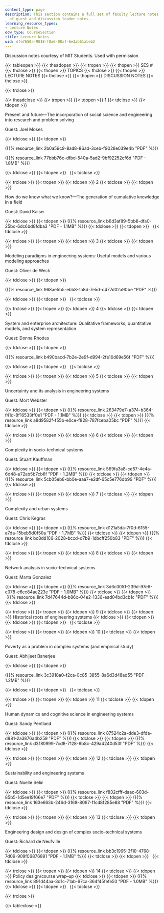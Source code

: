 ```yaml
---
content_type: page
description: This section contains a full set of faculty lecture notes and a selection
  of guest and discussion leader notes.
learning_resource_types:
- Lecture Notes
ocw_type: CourseSection
title: Lecture Notes
uid: d4e7650a-9018-f0a6-00af-6e3ab61abeb2
---
```


Discussion notes courtesy of MIT Students. Used with permission.

{{< tableopen >}}
{{< theadopen >}}
{{< tropen >}}
{{< thopen >}}
SES #
{{< thclose >}}
{{< thopen >}}
TOPICS
{{< thclose >}}
{{< thopen >}}
LECTURE NOTES
{{< thclose >}}
{{< thopen >}}
DISCUSSION NOTES
{{< thclose >}}

{{< trclose >}}

{{< theadclose >}}
{{< tropen >}}
{{< tdopen >}}
1
{{< tdclose >}}
{{< tdopen >}}


Present and future—The incorporation of social science and engineering into research and problem solving

Guest: Joel Moses


{{< tdclose >}}
{{< tdopen >}}


({{% resource_link 2b0a59c9-8ad8-86ad-3ceb-f9028e039e4b "PDF" %}})

({{% resource_link 77bbb76c-dfbd-540a-5ad2-9bf92252cf6d "PDF - 1.8MB" %}})


{{< tdclose >}}
{{< tdopen >}}
 
{{< tdclose >}}

{{< trclose >}}
{{< tropen >}}
{{< tdopen >}}
2
{{< tdclose >}}
{{< tdopen >}}


How do we know what we know?—The generation of cumulative knowledge in a field

Guest: David Kaiser


{{< tdclose >}}
{{< tdopen >}}
({{% resource_link b6d3af89-5bb8-dfa0-25bc-6dc6bd8fdba3 "PDF - 1.1MB" %}})
{{< tdclose >}}
{{< tdopen >}}
 
{{< tdclose >}}

{{< trclose >}}
{{< tropen >}}
{{< tdopen >}}
3
{{< tdclose >}}
{{< tdopen >}}


Modeling paradigms in engineering systems: Useful models and various modeling approaches

Guest: Oliver de Weck


{{< tdclose >}}
{{< tdopen >}}


({{% resource_link 968ae5b5-ebb8-1a8d-7e5d-c477d02a90be "PDF" %}})


{{< tdclose >}}
{{< tdopen >}}
 
{{< tdclose >}}

{{< trclose >}}
{{< tropen >}}
{{< tdopen >}}
4
{{< tdclose >}}
{{< tdopen >}}


System and enterprise architecture: Qualitative frameworks, quantitative models, and system representation

Guest: Donna Rhodes


{{< tdclose >}}
{{< tdopen >}}


({{% resource_link b490bacd-7b2e-2e9f-d994-2fe16d69e56f "PDF" %}})


{{< tdclose >}}
{{< tdopen >}}
 
{{< tdclose >}}

{{< trclose >}}
{{< tropen >}}
{{< tdopen >}}
5
{{< tdclose >}}
{{< tdopen >}}


Uncertainty and its analysis in engineering systems

Guest: Mort Webster


{{< tdclose >}}
{{< tdopen >}}
({{% resource_link 263479e7-a374-b364-f41d-8f16533ff0e1 "PDF - 1.1MB" %}})
{{< tdclose >}}
{{< tdopen >}}
({{% resource_link a8d9582f-f55b-e0ce-f828-787fceba05bc "PDF" %}})
{{< tdclose >}}

{{< trclose >}}
{{< tropen >}}
{{< tdopen >}}
6
{{< tdclose >}}
{{< tdopen >}}


Complexity in socio–technical systems

Guest: Stuart Kauffman


{{< tdclose >}}
{{< tdopen >}}
({{% resource_link 569fa3a8-ce57-4e4a-6d48-a72ab5b7cb6f "PDF - 1.2MB" %}})
{{< tdclose >}}
{{< tdopen >}}
({{% resource_link 5cb05eb8-bb0e-aaa7-e2df-65c5e776db99 "PDF" %}})
{{< tdclose >}}

{{< trclose >}}
{{< tropen >}}
{{< tdopen >}}
7
{{< tdclose >}}
{{< tdopen >}}


Complexity and urban systems

Guest: Chris Kegras


{{< tdclose >}}
{{< tdopen >}}
({{% resource_link d121a5da-7f0d-6155-a7da-15beb5d0f50a "PDF - 1.7MB" %}})
{{< tdclose >}}
{{< tdopen >}}
({{% resource_link bc8dd106-2028-bccd-d7b9-1dbcff250b83 "PDF" %}})
{{< tdclose >}}

{{< trclose >}}
{{< tropen >}}
{{< tdopen >}}
8
{{< tdclose >}}
{{< tdopen >}}


Network analysis in socio–technical systems

Guest: Marta Gonzalez


{{< tdclose >}}
{{< tdopen >}}
({{% resource_link 3d6c0051-239d-97e6-c078-c6ec84ae223e "PDF - 1.0MB" %}})
{{< tdclose >}}
{{< tdopen >}}
 ({{% resource_link 7d47644d-b86c-04e2-1336-ead04bd3cb1c "PDF" %}})
{{< tdclose >}}

{{< trclose >}}
{{< tropen >}}
{{< tdopen >}}
9
{{< tdclose >}}
{{< tdopen >}}
Historical roots of engineering systems
{{< tdclose >}}
{{< tdopen >}}
 
{{< tdclose >}}
{{< tdopen >}}
 
{{< tdclose >}}

{{< trclose >}}
{{< tropen >}}
{{< tdopen >}}
10
{{< tdclose >}}
{{< tdopen >}}


Poverty as a problem in complex systems (and empirical study)

Guest: Abhijeet Banerjee


{{< tdclose >}}
{{< tdopen >}}


({{% resource_link 3c3918a0-f2ca-0c85-3855-8a6d3d48ad55 "PDF - 1.2MB" %}})


{{< tdclose >}}
{{< tdopen >}}
 
{{< tdclose >}}

{{< trclose >}}
{{< tropen >}}
{{< tdopen >}}
11
{{< tdclose >}}
{{< tdopen >}}


Human dynamics and cognitive science in engineering systems

Guest: Sandy Pentland


{{< tdclose >}}
{{< tdopen >}}
({{% resource_link 87524c2a-dde3-dfda-d881-2a3876a4b259 "PDF" %}})
{{< tdclose >}}
{{< tdopen >}}
({{% resource_link d3180999-7cd8-7128-6b8c-429a4240d53f "PDF" %}})
{{< tdclose >}}

{{< trclose >}}
{{< tropen >}}
{{< tdopen >}}
12
{{< tdclose >}}
{{< tdopen >}}


Sustainability and engineering systems

Guest: Noelle Selin


{{< tdclose >}}
{{< tdopen >}}
({{% resource_link f802cfff-daac-603d-85b5-1d5ee19f66e7 "PDF" %}})
{{< tdclose >}}
{{< tdopen >}}
({{% resource_link 163e663b-246d-3168-8097-f1cd8f285e88 "PDF" %}})
{{< tdclose >}}

{{< trclose >}}
{{< tropen >}}
{{< tdopen >}}
13
{{< tdclose >}}
{{< tdopen >}}


Engineering design and design of complex socio–technical systems

Guest: Richard de Neufville


{{< tdclose >}}
{{< tdopen >}}
({{% resource_link bb3c1965-3f10-4768-7d09-909f06876891 "PDF - 1.1MB" %}})
{{< tdclose >}}
{{< tdopen >}}
 
{{< tdclose >}}

{{< trclose >}}
{{< tropen >}}
{{< tdopen >}}
14
{{< tdclose >}}
{{< tdopen >}}
Policy design/course wrap–up
{{< tdclose >}}
{{< tdopen >}}
({{% resource_link 891d44aa-3d1c-71ab-97ca-364f45fefe50 "PDF - 1.0MB" %}})
{{< tdclose >}}
{{< tdopen >}}
 
{{< tdclose >}}

{{< trclose >}}

{{< tableclose >}}